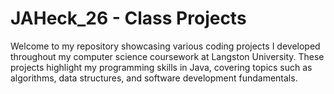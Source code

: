# JAHeck_26 - Class Projects
Welcome to my repository showcasing various coding projects I developed throughout my computer science coursework at Langston University. These projects highlight my programming skills in Java, covering topics such as algorithms, data structures, and software development fundamentals.

